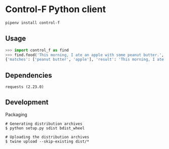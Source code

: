 # Control-F Python client

```bash
pipenv install control-f
```

## Usage

```python
>>> import control_f as find
>>> find.food('This morning, I ate an apple with some peanut butter.', token='…').json()
{'matches': ['peanut butter', 'apple'], 'result': 'This morning, I ate an apple with some peanut butter.'}
```

## Dependencies

	requests (2.23.0)

## Development

Packaging

```console
# Generating distribution archives
$ python setup.py sdist bdist_wheel

# Uploading the distribution archives
$ twine upload --skip-existing dist/*
```
